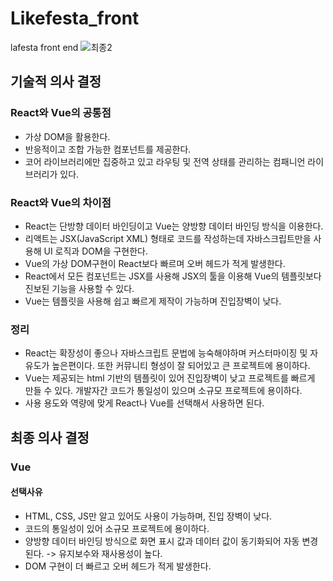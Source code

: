 # Likefesta_front
lafesta front end
![최종2](https://github.com/LaFesta7/Likefesta_front/assets/132440453/8dd59bb8-5e57-43c4-9ad0-c86d199d3161)

## 기술적 의사 결정

### React와 Vue의 공통점
* 가상 DOM을 활용한다.
* 반응적이고 조합 가능한 컴포넌트를 제공한다.
* 코어 라이브러리에만 집중하고 있고 라우팅 및 전역 상태를 관리하는 컴패니언 라이브러리가 있다.

### React와 Vue의 차이점
* React는 단방향 데이터 바인딩이고 Vue는 양방향 데이터 바인딩 방식을 이용한다.
* 리액트는 JSX(JavaScript XML) 형태로 코드를 작성하는데 자바스크립트만을 사용해 UI 로직과 DOM을 구현한다.
* Vue의 가상 DOM구현이 React보다 빠르며 오버 헤드가 적게 발생한다.
* React에서 모든 컴포넌트는 JSX를 사용해 JSX의 툴을 이용해 Vue의 템플릿보다 진보된 기능을 사용할 수 있다.
* Vue는 템플릿을 사용해 쉽고 빠르게 제작이 가능하며 진입장벽이 낮다.

### 정리
* React는 확장성이 좋으나 자바스크립트 문법에 능숙해야하며 커스터마이징 및 자유도가 높은편이다. 또한 커뮤니티 형성이 잘 되어있고 큰 프로젝트에 용이하다.
* Vue는 제공되는 html 기반의 템플릿이 있어 진입장벽이 낮고 프로젝트를 빠르게 만들 수 있다. 개발자간 코드가 통일성이 있으며 소규모 프로젝트에 용이하다.
* 사용 용도와 역량에 맞게 React나 Vue를 선택해서 사용하면 된다.

## 최종 의사 결정
### Vue
#### 선택사유
* HTML, CSS, JS만 알고 있어도 사용이 가능하며, 진입 장벽이 낮다.
* 코드의 통일성이 있어 소규모 프로젝트에 용이하다.
* 양방향 데이터 바인딩 방식으로 화면 표시 값과 데이터 값이 동기화되어 자동 변경된다. -> 유지보수와 재사용성이 높다.
* DOM 구현이 더 빠르고 오버 헤드가 적게 발생한다.
